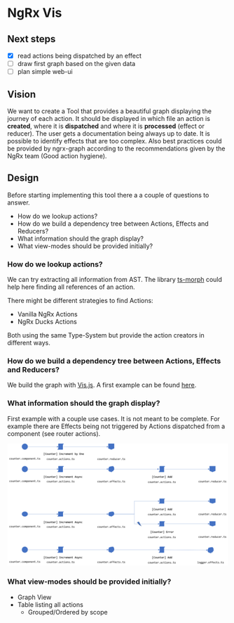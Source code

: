 # NgRx Vis

## Next steps

- [x] read actions being dispatched by an effect
- [ ] draw first graph based on the given data
- [ ] plan simple web-ui

## Vision

We want to create a Tool that provides a beautiful graph displaying the journey of each action.
It should be displayed in which file an action is **created**, where it is **dispatched** and where it is **processed** (effect or reducer).
The user gets a documentation being always up to date. It is possible to identify effects that are too complex. Also best practices could be provided by ngrx-graph according to the recommendations given by the NgRx team (Good action hygiene).

## Design

Before starting implementing this tool there a a couple of questions to answer.

- How do we lookup actions?
- How do we build a dependency tree between Actions, Effects and Reducers?
- What information should the graph display?
- What view-modes should be provided initially?

### How do we lookup actions?

We can try extracting all information from AST.
The library [ts-morph](https://ts-morph.com/) could help here finding all references of an action.

There might be different strategies to find Actions:

- Vanilla NgRx Actions
- NgRx Ducks Actions

Both using the same Type-System but provide the action creators in different ways.

### How do we build a dependency tree between Actions, Effects and Reducers?

We build the graph with [Vis.js](https://visjs.org/).
A first example can be found [here](https://jsfiddle.net/GregOnNet/vpa3mzyk/136/).

### What information should the graph display?

First example with a couple use cases. It is not meant to be complete.
For example there are Effects being not triggered by Actions dispatched from a component (see router actions).

![action-journey](./assets/graphs.png)

### What view-modes should be provided initially?

- Graph View
- Table listing all actions
  - Grouped/Ordered by scope

